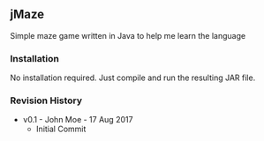 ## jMaze

Simple maze game written in Java to help me learn the language

### Installation

No installation required. Just compile and run the resulting JAR file.

### Revision History

* v0.1 - John Moe - 17 Aug 2017
  * Initial Commit
